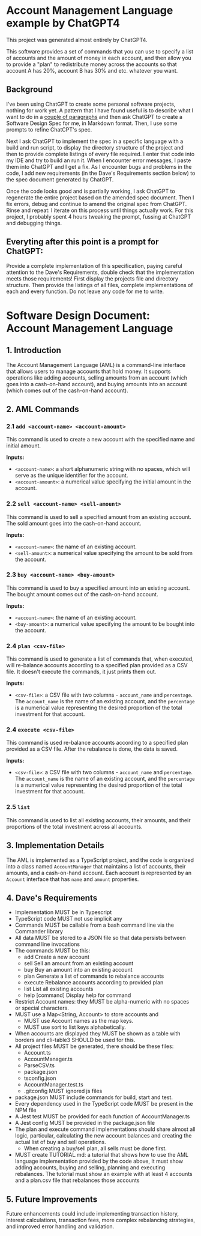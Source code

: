 # Account Management Language example by ChatGPT4

This project was generated almost entirely by ChatGPT4.

This software provides a set of commands that you can use to specify a list of accounts and the amount of money in each account, and then allow you to provide a "plan" to redistribute money across the accounts so that account A has 20%, account B has 30% and etc. whatever you want. 

Background
---

I've been using ChatGPT to create some personal software projects, nothing for work yet. A pattern that I have found useful is to describe what I want to do in a [couple of paragraphs](initial-prompt.md) and then ask ChatGPT to create a Software Design Spec for me, in Markdown format. Then, I use some prompts to refine ChatCPT's spec.
 
Next I ask ChatGPT to implement the spec in a specific language with a build and run script, to display the directory structure of the project and then to provide complete listings of every file required. I enter that code into my IDE and try to build an run it.  When I encounter error messages, I paste them into ChatGPT and I get a fix. As I encounter bugs and problems in the code, I add new requirements (in the Dave's Requirements section below) to the spec document generated by ChatGPT.

Once the code looks good and is partially working, I ask ChatGPT to regenerate the entire project based on the amended spec document. Then I fix errors, debug and continue to amend the original spec from ChatGPT. Rinse and repeat: I iterate on this process until things actually work. For this project, I probably spent 4 hours tweaking the prompt, fussing at ChatGPT and debugging things.

Everyting after this point is a prompt for ChatGPT:
---

Provide a complete implementation of this specification, paying careful attention to the Dave's Requirements, double check that the implementation meets those requirements! First display the projects file and directory structure. Then provide the listings of all files, complete implementations of each and every function.  Do not leave any code for me to write.

# Software Design Document: Account Management Language

## 1. Introduction

The Account Management Language (AML) is a command-line interface that allows users to manage accounts that hold money. It supports operations like adding accounts, selling amounts from an account (which goes into a cash-on-hand account), and buying amounts into an account (which comes out of the cash-on-hand account).

## 2. AML Commands

### 2.1 `add <account-name> <account-amount>`

This command is used to create a new account with the specified name and initial amount.

**Inputs:**
- `<account-name>`: a short alphanumeric string with no spaces, which will serve as the unique identifier for the account.
- `<account-amount>`: a numerical value specifying the initial amount in the account.

### 2.2 `sell <account-name> <sell-amount>`

This command is used to sell a specified amount from an existing account. The sold amount goes into the cash-on-hand account.

**Inputs:**
- `<account-name>`: the name of an existing account.
- `<sell-amount>`: a numerical value specifying the amount to be sold from the account.

### 2.3 `buy <account-name> <buy-amount>`

This command is used to buy a specified amount into an existing account. The bought amount comes out of the cash-on-hand account.

**Inputs:**
- `<account-name>`: the name of an existing account.
- `<buy-amount>`: a numerical value specifying the amount to be bought into the account.

### 2.4 `plan <csv-file>`

This command is used to generate a list of commands that, when executed, will re-balance accounts according to a specified plan provided as a CSV file. It doesn't execute the commands, it just prints them out.

**Inputs:**
- `<csv-file>`: a CSV file with two columns - `account_name` and `percentage`. The `account_name` is the name of an existing account, and the `percentage` is a numerical value representing the desired proportion of the total investment for that account.
 
### 2.4 `execute <csv-file>`

This command is used re-balance accounts according to a specified plan provided as a CSV file. After the rebalance is done, the data is saved.

**Inputs:**
- `<csv-file>`: a CSV file with two columns - `account_name` and `percentage`. The `account_name` is the name of an existing account, and the `percentage` is a numerical value representing the desired proportion of the total investment for that account.

### 2.5 `list`

This command is used to list all existing accounts, their amounts, and their proportions of the total investment across all accounts.

## 3. Implementation Details

The AML is implemented as a TypeScript project, and the code is organized into a class named `AccountManager` that maintains a list of accounts, their amounts, and a cash-on-hand account. Each account is represented by an `Account` interface that has `name` and `amount` properties.

## 4. Dave's Requirements

* Implementation MUST be in Typescript
* TypeScript code MUST not use implicit any
* Commands MUST be callable from a bash command line via the Commander library
* All data MUST be stored to a JSON file so that data persists between command line invocations
* The commands MUST be this:
  * add <account-name> <account-amount>  Create a new account
  * sell <account-name> <sell-amount>    Sell an amount from an existing account
  * buy <account-name> <buy-amount>      Buy an amount into an existing account
  * plan <csv-file>                      Generate a list of commands to rebalance accounts
  * execute <csv-file>                   Rebalance accounts according to provided plan
  * list                                 List all existing accounts
  * help [command]                       Display help for command
* Restrict Account names: they MUST be alpha-numeric with no spaces or special characters.
* MUST use a Map<String, Account> to store accounts and 
  * MUST use Account names as the map keys. 
  * MUST use sort to list keys alphabetically.
* When accounts are displayed they MUST be shown as a table with borders and cli-table3 SHOULD be used for this.
* All project files MUST be generated, there should be these files:
  * Account.ts
  * AccountManager.ts
  * ParseCSV.ts
  * package.json
  * tsconfig.json
  * AccountManager.test.ts
  * .gitconfig MUST ignored js files
* package.json MUST include commands for build, start and test.
* Every dependency used in the TypeScript code MUST be present in the NPM file
* A Jest test MUST be provided for each function of AccountManager.ts
* A Jest config MUST be provided in the package.json file
* The plan and execute command implementations should share almost all logic, particular, calculating the new account balances and creating the actual list of buy and sell operations.
  * When creating a buy/sell plan, all sells must be done first.
* MUST create TUTORIAL.md: a tutorial that shows how to use the AML language implementation provided by the code above, It must show adding accounts, buying and selling, planning and executing rebalances. The tutorial must show an example with at least 4 accounts and a plan.csv file that rebalances those accounts
   
## 5. Future Improvements

Future enhancements could include implementing transaction history, interest calculations, transaction fees, more complex rebalancing strategies, and improved error handling and validation.
